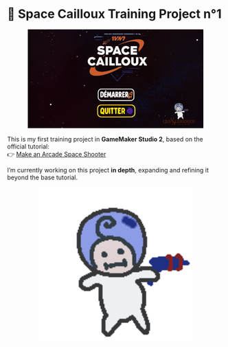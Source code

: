 # 🚀 Space Cailloux Training Project n°1
<p align="center">
  <img src="MDpreview/scene.gif" alt="scene preview" width="409"/>
</p>

This is my first training project in **GameMaker Studio 2**, based on the official tutorial:  
👉 [Make an Arcade Space Shooter](https://gamemaker.io/fr/tutorials/make-arcade-space-shooter)

I’m currently working on this project **in depth**, expanding and refining it beyond the base tutorial.

<p align="center">
  <img src="MDpreview/mdpreview1.gif" alt="Cute character preview" width="360"/>
</p>

